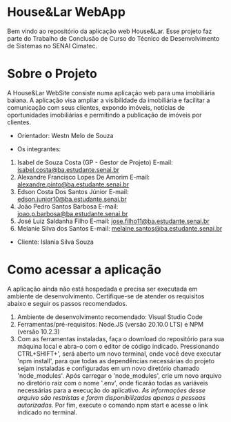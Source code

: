# House&Lar WebApp

Bem vindo ao repositório da aplicação web House&Lar. Esse projeto faz parte do Trabalho de Conclusão de Curso do Técnico de Desenvolvimento de Sistemas no SENAI Cimatec.

# Sobre o Projeto
A House&Lar WebSite consiste numa aplicação web para uma imobiliária baiana. A aplicação visa ampliar a visibilidade da imobiliária e facilitar a comunicação com seus clientes, expondo imóveis, notícias de oportunidades imobiliárias e permitindo a publicação de imóveis por clientes.

- Orientador:
Westn Melo de Souza


- Os integrantes:
1. Isabel de Souza Costa (GP - Gestor de Projeto)
E-mail: isabel.costa@ba.estudante.senai.br
2. Alexandre Francisco Lopes De Amorim
E-mail: alexandre.pinto@ba.estudante.senai.br
3. Edson Costa Dos Santos Júnior
E-mail: edson.junior10@ba.estudante.senai.br
4. João Pedro Santos Barbosa
E-mail: joao.p.barbosa@ba.estudante.senai.br
5. José Luiz Saldanha Filho
E-mail: jose.filho11@ba.estudante.senai.br
6. Melanie Silva dos Santos
E-mail: melaine.santos@ba.estudante.senai.br

- Cliente:
Islania Silva Souza

# Como acessar a aplicação
A aplicação ainda não está hospedada e precisa ser executada em ambiente de desenvolvimento. Certifique-se de atender os requisitos abaixo e seguir os passos recomendados.

1. Ambiente de desenvolvimento recomendado: Visual Studio Code
2. Ferramentas/pré-requisitos: Node.JS (versão 20.10.0 LTS) e NPM (versão 10.2.3)
3. Com as ferramentas instaladas, faça o download do repositório para sua máquina local e abra-o com o editor de código indicado.
Pressionando CTRL+SHIFT+', será aberto um novo terminal, onde você deve executar 'npm install',
para que todas as dependências necessárias do projeto sejam instaladas e configuradas em um novo diretório chamado 'node_modules'.
Após carregar o 'node_modules', crie um novo arquivo no diretório raiz com o nome '.env', onde ficarão todas as variáveis necessárias para a execução do aplicativo.
*As informações desse arquivo são restristas e foram disponibilizadas apenas a pessoas autorizadas.*
Por fim, execute o comando npm start e acesse o link indicado no terminal. 
